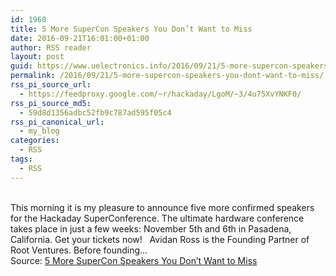 ```yaml
---
id: 1960
title: 5 More SuperCon Speakers You Don’t Want to Miss
date: 2016-09-21T16:01:00+01:00
author: RSS reader
layout: post
guid: https://www.uelectronics.info/2016/09/21/5-more-supercon-speakers-you-dont-want-to-miss/
permalink: /2016/09/21/5-more-supercon-speakers-you-dont-want-to-miss/
rss_pi_source_url:
  - https://feedproxy.google.com/~r/hackaday/LgoM/~3/4u75XvYNKF0/
rss_pi_source_md5:
  - 59d8d1356adbc52fb9c787ad595f05c4
rss_pi_canonical_url:
  - my_blog
categories:
  - RSS
tags:
  - RSS
---
```

&#013;  
This morning it is my pleasure to announce five more confirmed speakers for the Hackaday SuperConference. The ultimate hardware conference takes place in just a few weeks: November 5th and 6th in Pasadena, California. Get your tickets now!   Avidan Ross is the Founding Partner of Root Ventures. Before founding…&#013;  
Source: <a href="https://feedproxy.google.com/~r/hackaday/LgoM/~3/4u75XvYNKF0/" target="_blank">5 More SuperCon Speakers You Don’t Want to Miss</a>